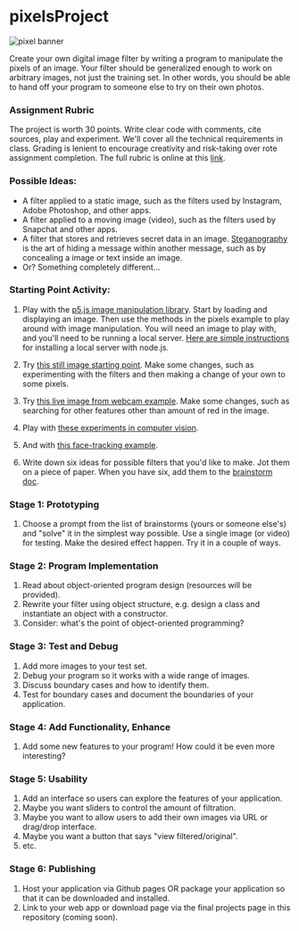 # pixelsProject

![pixel banner](https://github.com/lizzybrooks/pixelsProject/blob/master/pixelspics/pixelbanner.png)

Create your own digital image filter by writing a program to manipulate the pixels of an image. Your filter should be generalized enough to work on arbitrary images, not just the training set. In other words, you should be able to hand off your program to someone else to try on their own photos.

### Assignment Rubric
The project is worth 30 points. Write clear code with comments, cite sources, play and experiment. We'll cover all the technical requirements in class. Grading is lenient to encourage creativity and risk-taking over rote assignment completion. 
The full rubric is online at this [link](https://docs.google.com/spreadsheets/d/1gjmgkMsPOTX1_vrfAiLvYJhuuomyxJPCz-fxnbw2QoQ/edit?usp=sharing).

### Possible Ideas:
* A filter applied to a static image, such as the filters used by Instagram, Adobe Photoshop, and other apps.
* A filter applied to a moving image (video), such as the filters used by Snapchat and other apps.
* A filter that stores and retrieves secret data in an image. [Steganography](http://en.wikipedia.org/wiki/Steganography) is the art of hiding a message within another message, such as by concealing a image or text inside an image.
* Or? Something completely different... 


### Starting Point Activity:
1) Play with the [p5.js image manipulation library](https://p5js.org/reference/#group-Image). Start by loading and displaying an image. Then use the methods in the pixels example to play around with image manipulation. You will need an image to play with, and you'll need to be running a local server. [Here are simple instructions](https://lwhs.myschoolapp.com/app/faculty#topicdetail/305975/32277002/32277002/653432/0/0) for installing a local server with node.js.

2) Try [this still image starting point](https://github.com/lizzybrooks/pixelsProject/blob/master/minorManipulations.js). Make some changes, such as experimenting with the filters and then making a change of your own to some pixels.

3) Try [this live image from webcam example](https://github.com/lizzybrooks/pixelsProject/blob/master/videoTester.js). Make some changes, such as searching for other features other than amount of red in the image.

4) Play with [these experiments in computer vision](https://github.com/kylemcdonald/cv-examples). 

5) And with [this face-tracking example](https://github.com/auduno/clmtrackr). 

6) Write down six ideas for possible filters that you'd like to make. Jot them on a piece of paper. When you have six, add them to the [brainstorm doc](https://github.com/lizzybrooks/pixelsProject/blob/master/brainstorm.md). 


### Stage 1: Prototyping
1) Choose a prompt from the list of brainstorms (yours or someone else's) and "solve" it in the simplest way possible. Use a single image (or video) for testing. Make the desired effect happen. Try it in a couple of ways. 

### Stage 2: Program Implementation
1) Read about object-oriented program design (resources will be provided).
2) Rewrite your filter using object structure, e.g. design a class and instantiate an object with a constructor. 
3) Consider: what's the point of object-oriented programming? 

### Stage 3: Test and Debug
1) Add more images to your test set.
2) Debug your program so it works with a wide range of images.
3) Discuss boundary cases and how to identify them.
4) Test for boundary cases and document the boundaries of your application.

### Stage 4: Add Functionality, Enhance
1) Add some new features to your program! How could it be even more interesting? 

### Stage 5: Usability
1) Add an interface so users can explore the features of your application.
2) Maybe you want sliders to control the amount of filtration. 
3) Maybe you want to allow users to add their own images via URL or drag/drop interface.
4) Maybe you want a button that says "view filtered/original".
5) etc. 

### Stage 6: Publishing
1) Host your application via Github pages OR package your application so that it can be downloaded and installed. 
2) Link to your web app or download page via the final projects page in this repository (coming soon). 






